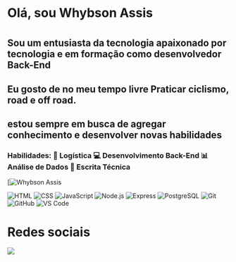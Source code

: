 # Olá, sou Whybson Assis <h1>
## Sou um entusiasta da tecnologia apaixonado por tecnologia e em formação como desenvolvedor Back-End <h3>
##  Eu gosto de no meu tempo livre Praticar ciclismo, road e off road.
## estou sempre em busca de agregar conhecimento e desenvolver novas habilidades


### Habilidades: 💼 Logística 💻 Desenvolvimento Back-End 📊 Análise de Dados 📝 Escrita Técnica

[![Whybson Assis](https://github-readme-stats.vercel.app/api?username=jackobassis&show_icons=true&theme=dark)

![HTML](https://img.shields.io/badge/HTML-239120?style=for-the-badge&logo=html5&logoColor=white)
![CSS](https://img.shields.io/badge/CSS-239120?&style=for-the-badge&logo=css3&logoColor=white)
![JavaScript](https://img.shields.io/badge/JavaScript-323330?style=for-the-badge&logo=javascript&logoColor=F7DF1E)
![Node.js](https://img.shields.io/badge/Node.js-43853D?style=for-the-badge&logo=node.js&logoColor=white)
![Express](https://img.shields.io/badge/Express.js-404D59?style=for-the-badge)
![PostgreSQL](https://img.shields.io/badge/PostgreSQL-316192?style=for-the-badge&logo=postgresql&logoColor=white)
![Git](https://img.shields.io/badge/git-%23F05033.svg?style=for-the-badge&logo=git&logoColor=white)
![GitHub](https://img.shields.io/badge/github-%23121011.svg?style=for-the-badge&logo=github&logoColor=white)
![VS Code](https://img.shields.io/badge/VS%20Code-0078d7.svg?style=for-the-badge&logo=visual-studio-code&logoColor=white)

# Redes sociais

<a href="https://www.linkedin.com/in/whybson-assis-55996775/" target="_blank"><img src="https://img.shields.io/badge/-LinkedIn-%230077B5?style=for-the-badge&logo=linkedin&logoColor=white" target="_blank"></a>   
</div>



